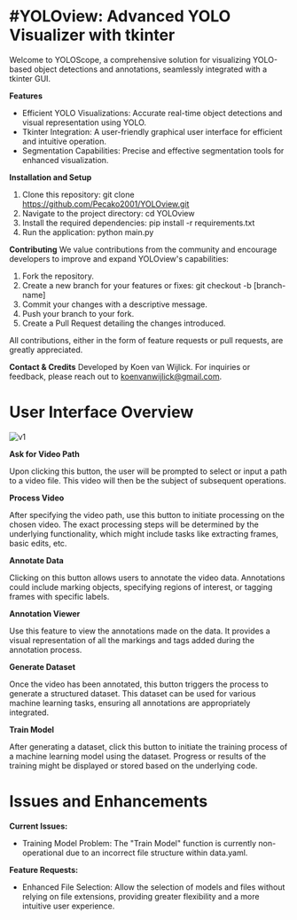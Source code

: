 # **#YOLOview: Advanced YOLO Visualizer with tkinter**

Welcome to YOLOScope, a comprehensive solution for visualizing YOLO-based object detections and annotations, seamlessly integrated with a tkinter GUI.

**Features**
* Efficient YOLO Visualizations: Accurate real-time object detections and visual representation using YOLO.
* Tkinter Integration: A user-friendly graphical user interface for efficient and intuitive operation.
* Segmentation Capabilities: Precise and effective segmentation tools for enhanced visualization.

**Installation and Setup**
1. Clone this repository: git clone https://github.com/Pecako2001/YOLOview.git
2. Navigate to the project directory: cd YOLOview
3. Install the required dependencies: pip install -r requirements.txt
4. Run the application: python main.py

**Contributing**
We value contributions from the community and encourage developers to improve and expand YOLOview's capabilities:
1. Fork the repository.
2. Create a new branch for your features or fixes: git checkout -b [branch-name]
3. Commit your changes with a descriptive message.
4. Push your branch to your fork.
5. Create a Pull Request detailing the changes introduced.

All contributions, either in the form of feature requests or pull requests, are greatly appreciated.

**Contact & Credits**
Developed by Koen van Wijlick. For inquiries or feedback, please reach out to koenvanwijlick@gmail.com.


# **User Interface Overview**

![v1](https://github.com/Pecako2001/YOLOview/assets/77498283/fa5c3fc4-302f-4945-a621-8a80f6a92b2a)

**Ask for Video Path**


Upon clicking this button, the user will be prompted to select or input a path to a video file. This video will then be the subject of subsequent operations.

**Process Video**

After specifying the video path, use this button to initiate processing on the chosen video. The exact processing steps will be determined by the underlying functionality, which might include tasks like extracting frames, basic edits, etc.

**Annotate Data**

Clicking on this button allows users to annotate the video data. Annotations could include marking objects, specifying regions of interest, or tagging frames with specific labels.

**Annotation Viewer**

Use this feature to view the annotations made on the data. It provides a visual representation of all the markings and tags added during the annotation process.

**Generate Dataset**

Once the video has been annotated, this button triggers the process to generate a structured dataset. This dataset can be used for various machine learning tasks, ensuring all annotations are appropriately integrated.

**Train Model**

After generating a dataset, click this button to initiate the training process of a machine learning model using the dataset. Progress or results of the training might be displayed or stored based on the underlying code.

# Issues and Enhancements

**Current Issues:**

- Training Model Problem: The "Train Model" function is currently non-operational due to an incorrect file structure within data.yaml.

**Feature Requests:**

- Enhanced File Selection: Allow the selection of models and files without relying on file extensions, providing greater flexibility and a more intuitive user experience.
